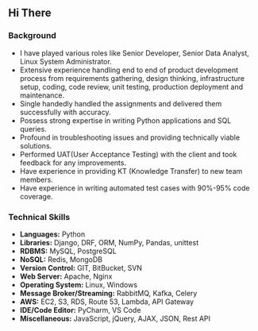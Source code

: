 ## Hi There

### Background
- I have played various roles like Senior Developer, Senior Data Analyst, Linux System Administrator.
- Extensive experience handling end to end of product development process from requirements gathering, design thinking, infrastructure setup, coding, code review, unit testing, production deployment and maintenance. 
- Single handedly handled the assignments and delivered them successfully with accuracy.
- Possess strong expertise in writing Python applications and SQL queries.
- Profound in troubleshooting issues and providing technically viable solutions.
- Performed UAT(User Acceptance Testing) with the client and took feedback for any improvements.
- Have experience in providing KT (Knowledge Transfer) to new team members.
- Have experience in writing automated test cases with 90%-95% code coverage.

### Technical Skills
- <b>Languages:</b> Python
- <b>Libraries:</b> Django, DRF, ORM, NumPy, Pandas, unittest
- <b>RDBMS:</b> MySQL, PostgreSQL
- <b>NoSQL:</b> Redis, MongoDB
- <b>Version Control:</b> GIT, BitBucket, SVN
- <b>Web Server:</b> Apache, Nginx
- <b>Operating System:</b> Linux, Windows
- <b>Message Broker/Streaming:</b> RabbitMQ, Kafka, Celery
- <b>AWS:</b> EC2, S3, RDS, Route 53, Lambda, API Gateway
- <b>IDE/Code Editor:</b> PyCharm, VS Code
- <b>Miscellaneous:</b> JavaScript, jQuery, AJAX, JSON, Rest API
